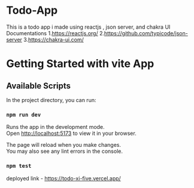 # Todo-App
This is a todo app i made using reactjs , json server, and chakra UI
Documentations
1.https://reactjs.org/
2.https://github.com/typicode/json-server
3.https://chakra-ui.com/

# Getting Started with vite App

## Available Scripts

In the project directory, you can run:

### `npm run dev`

Runs the app in the development mode.\
Open [http://localhost:5173](http://localhost:5173) to view it in your browser.

The page will reload when you make changes.\
You may also see any lint errors in the console.

### `npm test`

deployed link - https://todo-xi-five.vercel.app/ 
